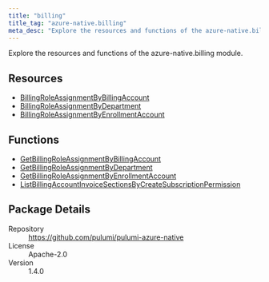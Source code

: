 ```yaml
---
title: "billing"
title_tag: "azure-native.billing"
meta_desc: "Explore the resources and functions of the azure-native.billing module."
---
```


<!-- WARNING: this file was generated by Pulumi Docs Generator. -->
<!-- Do not edit by hand unless you're certain you know what you are doing! -->

Explore the resources and functions of the azure-native.billing module.

<h2 id="resources">Resources</h2>
<ul class="api">
    <li><a href="billingroleassignmentbybillingaccount" title="BillingRoleAssignmentByBillingAccount"><span class="symbol resource"></span>BillingRoleAssignmentByBillingAccount</a></li>
    <li><a href="billingroleassignmentbydepartment" title="BillingRoleAssignmentByDepartment"><span class="symbol resource"></span>BillingRoleAssignmentByDepartment</a></li>
    <li><a href="billingroleassignmentbyenrollmentaccount" title="BillingRoleAssignmentByEnrollmentAccount"><span class="symbol resource"></span>BillingRoleAssignmentByEnrollmentAccount</a></li>
</ul>

<h2 id="functions">Functions</h2>
<ul class="api">
    <li><a href="getbillingroleassignmentbybillingaccount" title="GetBillingRoleAssignmentByBillingAccount"><span class="symbol function"></span>GetBillingRoleAssignmentByBillingAccount</a></li>
    <li><a href="getbillingroleassignmentbydepartment" title="GetBillingRoleAssignmentByDepartment"><span class="symbol function"></span>GetBillingRoleAssignmentByDepartment</a></li>
    <li><a href="getbillingroleassignmentbyenrollmentaccount" title="GetBillingRoleAssignmentByEnrollmentAccount"><span class="symbol function"></span>GetBillingRoleAssignmentByEnrollmentAccount</a></li>
    <li><a href="listbillingaccountinvoicesectionsbycreatesubscriptionpermission" title="ListBillingAccountInvoiceSectionsByCreateSubscriptionPermission"><span class="symbol function"></span>ListBillingAccountInvoiceSectionsByCreateSubscriptionPermission</a></li>
</ul>

<h2 id="package-details">Package Details</h2>
<dl class="package-details">
	<dt>Repository</dt>
	<dd><a href="https://github.com/pulumi/pulumi-azure-native">https://github.com/pulumi/pulumi-azure-native</a></dd>
	<dt>License</dt>
	<dd>Apache-2.0</dd>
	<dt>Version</dt>
	<dd>1.4.0</dd>
</dl>

